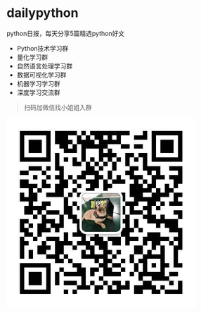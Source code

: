 # dailypython
python日报，每天分享5篇精选python好文


- Python技术学习群
- 量化学习群
- 自然语言处理学习群
- 数据可视化学习群
- 机器学习学习群
- 深度学习交流群

> 扫码加微信找小姐姐入群

![小姐姐微信](https://github.com/KehaoWu/dailypython/raw/master/assets/qrcode.jpeg)